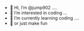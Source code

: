 - 👋 Hi, I’m @jump902 ....
- 👀 I’m interested in coding ...
- 🌱 I’m currently learning coding ....
- 🌱 or just make fun 

<!---
jump902/jump902 is a ✨ special ✨ repository because its `README.md` (this file) appears on your GitHub profile.
You can click the Preview link to take a look at your changes.
--->
